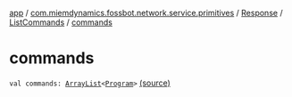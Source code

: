 [app](../../../index.md) / [com.miemdynamics.fossbot.network.service.primitives](../../index.md) / [Response](../index.md) / [ListCommands](index.md) / [commands](./commands.md)

# commands

`val commands: `[`ArrayList`](https://kotlinlang.org/api/latest/jvm/stdlib/kotlin.collections/-array-list/index.html)`<`[`Program`](../../../com.miemdynamics.fossbot.data.entity/-program/index.md)`>` [(source)](https://github.com/binyot/fossbot/tree/master/app/src/main/java/com/miemdynamics/fossbot/network/service/primitives/response.kt#L12)